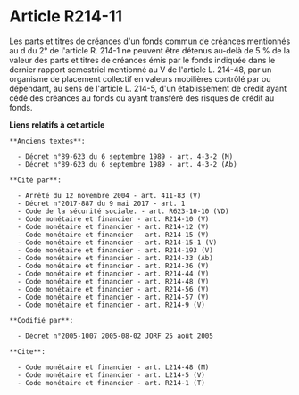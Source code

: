# Article R214-11

Les parts et titres de créances d'un fonds commun de créances mentionnés au d du 2° de l'article R. 214-1 ne peuvent être
détenus au-delà de 5 % de la valeur des parts et titres de créances émis par le fonds indiquée dans le dernier rapport
semestriel mentionné au V de l'article L. 214-48, par un organisme de placement collectif en valeurs mobilières contrôlé par
ou dépendant, au sens de l'article L. 214-5, d'un établissement de crédit ayant cédé des créances au fonds ou ayant transféré
des risques de crédit au fonds.

**Liens relatifs à cet article**

	**Anciens textes**:

	  - Décret n°89-623 du 6 septembre 1989 - art. 4-3-2 (M)
	  - Décret n°89-623 du 6 septembre 1989 - art. 4-3-2 (Ab)

	**Cité par**:

	  - Arrêté du 12 novembre 2004 - art. 411-83 (V)
	  - Décret n°2017-887 du 9 mai 2017 - art. 1
	  - Code de la sécurité sociale. - art. R623-10-10 (VD)
	  - Code monétaire et financier - art. R214-10 (V)
	  - Code monétaire et financier - art. R214-12 (V)
	  - Code monétaire et financier - art. R214-15 (V)
	  - Code monétaire et financier - art. R214-15-1 (V)
	  - Code monétaire et financier - art. R214-193 (V)
	  - Code monétaire et financier - art. R214-33 (Ab)
	  - Code monétaire et financier - art. R214-36 (V)
	  - Code monétaire et financier - art. R214-44 (V)
	  - Code monétaire et financier - art. R214-48 (V)
	  - Code monétaire et financier - art. R214-56 (V)
	  - Code monétaire et financier - art. R214-57 (V)
	  - Code monétaire et financier - art. R214-9 (V)

	**Codifié par**:

	  - Décret n°2005-1007 2005-08-02 JORF 25 août 2005

	**Cite**:

	  - Code monétaire et financier - art. L214-48 (M)
	  - Code monétaire et financier - art. L214-5 (V)
	  - Code monétaire et financier - art. R214-1 (T)
